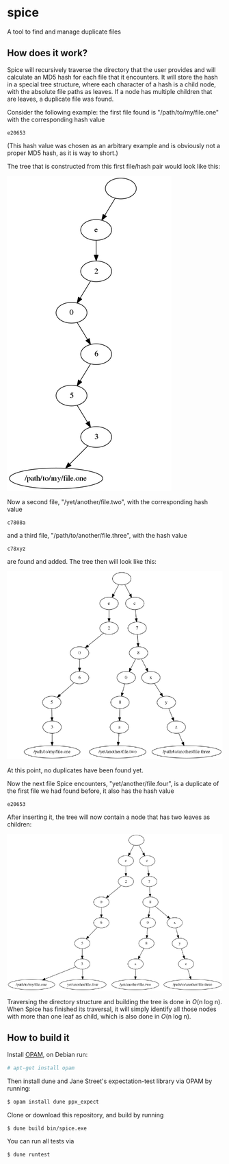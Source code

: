 # spice
A tool to find and manage duplicate files

## How does it work?
Spice will recursively traverse the directory that the user provides and will calculate
an MD5 hash for each file that it encounters. It will store the hash in a special tree
structure, where each character of a hash is a child node, with the absolute file paths
as leaves. If a node has multiple children that are leaves, a duplicate file was found.

Consider the following example: the first file found is "/path/to/my/file.one" with the
corresponding hash value
```
e20653
```
(This hash value was chosen as an arbitrary example and is obviously not a proper
MD5 hash, as it is way to short.)

The tree that is constructed from this first file/hash pair would look like this:

![tree1](doc/spice-tree-structure-01.png)

Now a second file, "/yet/another/file.two", with the corresponding hash value
```
c7808a
```
and a third file, "/path/to/another/file.three", with the hash value
```
c78xyz
```
are found and added. The tree then will look like this:

![tree1](doc/spice-tree-structure-02.png)

At this point, no duplicates have been found yet.

Now the next file Spice encounters, "yet/another/file.four", is a duplicate of the
first file we had found before, it also has the hash value
```
e20653
```
After inserting it, the tree will now contain a node that has two leaves as children:

![tree1](doc/spice-tree-structure-03.png)

Traversing the directory structure and building the tree is done in *O*(n log n). When
Spice has finished its traversal, it will simply identify all those nodes with more
than one leaf as child, which is also done in *O*(n log n).

## How to build it
Install [OPAM](https://opam.ocaml.org/doc/Install.html), on Debian run:
```bash
# apt-get install opam
```

Then install dune and Jane Street's expectation-test library via OPAM by running:
```bash
$ opam install dune ppx_expect
```

Clone or download this repository, and build by running
```bash
$ dune build bin/spice.exe
```

You can run all tests via
```bash
$ dune runtest
```

